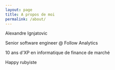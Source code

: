 ```yaml
---
layout: page
title: A propos de moi
permalink: /about/
---
```


Alexandre Ignjatovic

Senior software engineer @ Follow Analytics

10 ans d'XP en informatique de finance de marché

Happy rubyiste

